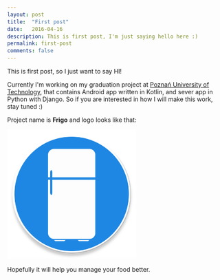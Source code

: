 ```yaml
---
layout: post
title:  "First post"
date:   2016-04-16
description: This is first post, I'm just saying hello here :)
permalink: first-post
comments: false
---
```


This is first post, so I just want to say HI!

Currently I'm working on my graduation project at [Poznań University of Technology][put], that contains Android app written in Kotlin, and sever app in Python with Django. So if you are interested in how I will make this work, stay tuned :)

Project name is **Frigo** and logo looks like that:

<img src="/assets/ic_launcher-web.png" alt="alt text" width="300px">

Hopefully it will help you manage your food better.

[put]: http://www.put.poznan.pl/
